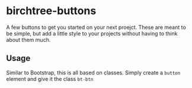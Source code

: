 # birchtree-buttons

A few buttons to get you started on your next proejct. These are meant to be simple, but add a little style to your projects without having to think about them much.

## Usage

Similar to Bootstrap, this is all based on classes. Simply create a <code>button</code> element and give it the class <code>bt-btn</code>